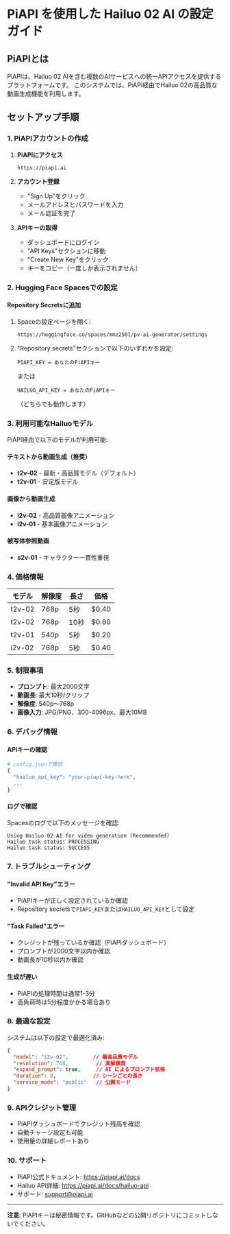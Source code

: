 # PiAPI を使用した Hailuo 02 AI の設定ガイド

## PiAPIとは

PiAPIは、Hailuo 02 AIを含む複数のAIサービスへの統一APIアクセスを提供するプラットフォームです。
このシステムでは、PiAPI経由でHailuo 02の高品質な動画生成機能を利用します。

## セットアップ手順

### 1. PiAPIアカウントの作成

1. **PiAPIにアクセス**
   ```
   https://piapi.ai
   ```

2. **アカウント登録**
   - "Sign Up"をクリック
   - メールアドレスとパスワードを入力
   - メール認証を完了

3. **APIキーの取得**
   - ダッシュボードにログイン
   - "API Keys"セクションに移動
   - "Create New Key"をクリック
   - キーをコピー（一度しか表示されません）

### 2. Hugging Face Spacesでの設定

#### Repository Secretsに追加

1. Spaceの設定ページを開く:
   ```
   https://huggingface.co/spaces/mmz2501/pv-ai-generator/settings
   ```

2. "Repository secrets"セクションで以下のいずれかを設定:
   ```
   PIAPI_KEY = あなたのPiAPIキー
   ```
   または
   ```
   HAILUO_API_KEY = あなたのPiAPIキー
   ```
   （どちらでも動作します）

### 3. 利用可能なHailuoモデル

PiAPI経由で以下のモデルが利用可能:

#### テキストから動画生成（推奨）
- **t2v-02** - 最新・高品質モデル（デフォルト）
- **t2v-01** - 安定版モデル

#### 画像から動画生成
- **i2v-02** - 高品質画像アニメーション
- **i2v-01** - 基本画像アニメーション

#### 被写体参照動画
- **s2v-01** - キャラクター一貫性重視

### 4. 価格情報

| モデル | 解像度 | 長さ | 価格 |
|--------|--------|------|------|
| t2v-02 | 768p | 5秒 | $0.40 |
| t2v-02 | 768p | 10秒 | $0.80 |
| t2v-01 | 540p | 5秒 | $0.20 |
| i2v-02 | 768p | 5秒 | $0.40 |

### 5. 制限事項

- **プロンプト**: 最大2000文字
- **動画長**: 最大10秒/クリップ
- **解像度**: 540p〜768p
- **画像入力**: JPG/PNG、300-4096px、最大10MB

### 6. デバッグ情報

#### APIキーの確認
```python
# config.jsonで確認
{
  "hailuo_api_key": "your-piapi-key-here",
  ...
}
```

#### ログで確認
Spacesのログで以下のメッセージを確認:
```
Using Hailuo 02 AI for video generation (Recommended)
Hailuo task status: PROCESSING
Hailuo task status: SUCCESS
```

### 7. トラブルシューティング

#### "Invalid API Key"エラー
- PiAPIキーが正しく設定されているか確認
- Repository secretsで`PIAPI_KEY`または`HAILUO_API_KEY`として設定

#### "Task Failed"エラー
- クレジットが残っているか確認（PiAPIダッシュボード）
- プロンプトが2000文字以内か確認
- 動画長が10秒以内か確認

#### 生成が遅い
- PiAPIの処理時間は通常1-3分
- 高負荷時は5分程度かかる場合あり

### 8. 最適な設定

システムは以下の設定で最適化済み:
```json
{
  "model": "t2v-02",        // 最高品質モデル
  "resolution": 768,         // 高解像度
  "expand_prompt": true,     // AI によるプロンプト拡張
  "duration": 8,            // シーンごとの長さ
  "service_mode": "public"   // 公開モード
}
```

### 9. APIクレジット管理

- PiAPIダッシュボードでクレジット残高を確認
- 自動チャージ設定も可能
- 使用量の詳細レポートあり

### 10. サポート

- PiAPI公式ドキュメント: https://piapi.ai/docs
- Hailuo API詳細: https://piapi.ai/docs/hailuo-api
- サポート: support@piapi.ai

---

**注意**: PiAPIキーは秘密情報です。GitHubなどの公開リポジトリにコミットしないでください。